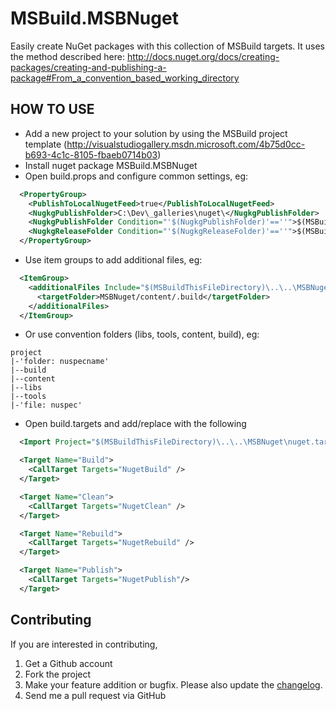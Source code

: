 MSBuild.MSBNuget
=================

Easily create NuGet packages with this collection of MSBuild targets.
It uses the method described here: http://docs.nuget.org/docs/creating-packages/creating-and-publishing-a-package#From_a_convention_based_working_directory
  

HOW TO USE
------------

- Add a new project to your solution by using the MSBuild project template (http://visualstudiogallery.msdn.microsoft.com/4b75d0cc-b693-4c1c-8105-fbaeb0714b03)
- Install nuget package MSBuild.MSBNuget
- Open build.props and configure common settings, eg:
  
```XML
  <PropertyGroup>
    <PublishToLocalNugetFeed>true</PublishToLocalNugetFeed>
    <NugkgPublishFolder>C:\Dev\_galleries\nuget\</NugkgPublishFolder>
    <NugkgPublishFolder Condition="'$(NugkgPublishFolder)'==''">$(MSBuildProjectDirectory)\..\..\Publish\</NugkgPublishFolder>
    <NugkgReleaseFolder Condition="'$(NugkgReleaseFolder)'==''">$(MSBuildProjectDirectory)\..\..\Releases\</NugkgReleaseFolder>
  </PropertyGroup>
 ```

- Use item groups to add additional files, eg:

```XML
  <ItemGroup>
    <additionalFiles Include="$(MSBuildThisFileDirectory)\..\..\MSBNuget\nuget.targets">
      <targetFolder>MSBNuget/content/.build</targetFolder>
    </additionalFiles>
  </ItemGroup>
```

- Or use convention folders (libs, tools, content, build), eg:  
  
```
project  
|-'folder: nuspecname'  
|--build  
|--content  
|--libs  
|--tools  
|-'file: nuspec'  
```
    
- Open build.targets and add/replace with the following  
  
```XML
  <Import Project="$(MSBuildThisFileDirectory)\..\..\MSBNuget\nuget.targets" />

  <Target Name="Build">
    <CallTarget Targets="NugetBuild" />
  </Target>

  <Target Name="Clean">
    <CallTarget Targets="NugetClean" />
  </Target>

  <Target Name="Rebuild">
    <CallTarget Targets="NugetRebuild" />
  </Target>

  <Target Name="Publish">
    <CallTarget Targets="NugetPublish"/>
  </Target>
```  


Contributing
------------

If you are interested in contributing,  
  
1. Get a Github account  
1. Fork the project  
1. Make your feature addition or bugfix. Please also update the [changelog](https://github.com/DanielTheCoder/MSBuild.MSBNuget/edit/master/changelog.txt).  
1. Send me a pull request via GitHub  
  
